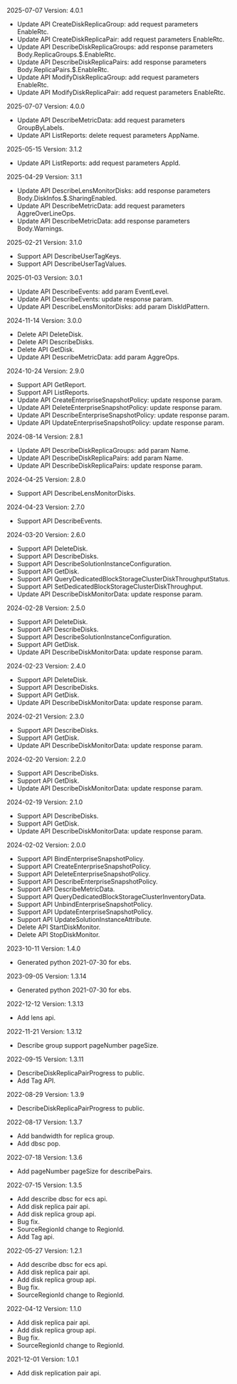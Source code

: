2025-07-07 Version: 4.0.1
- Update API CreateDiskReplicaGroup: add request parameters EnableRtc.
- Update API CreateDiskReplicaPair: add request parameters EnableRtc.
- Update API DescribeDiskReplicaGroups: add response parameters Body.ReplicaGroups.$.EnableRtc.
- Update API DescribeDiskReplicaPairs: add response parameters Body.ReplicaPairs.$.EnableRtc.
- Update API ModifyDiskReplicaGroup: add request parameters EnableRtc.
- Update API ModifyDiskReplicaPair: add request parameters EnableRtc.


2025-07-07 Version: 4.0.0
- Update API DescribeMetricData: add request parameters GroupByLabels.
- Update API ListReports: delete request parameters AppName.


2025-05-15 Version: 3.1.2
- Update API ListReports: add request parameters AppId.


2025-04-29 Version: 3.1.1
- Update API DescribeLensMonitorDisks: add response parameters Body.DiskInfos.$.SharingEnabled.
- Update API DescribeMetricData: add request parameters AggreOverLineOps.
- Update API DescribeMetricData: add response parameters Body.Warnings.


2025-02-21 Version: 3.1.0
- Support API DescribeUserTagKeys.
- Support API DescribeUserTagValues.


2025-01-03 Version: 3.0.1
- Update API DescribeEvents: add param EventLevel.
- Update API DescribeEvents: update response param.
- Update API DescribeLensMonitorDisks: add param DiskIdPattern.


2024-11-14 Version: 3.0.0
- Delete API DeleteDisk.
- Delete API DescribeDisks.
- Delete API GetDisk.
- Update API DescribeMetricData: add param AggreOps.


2024-10-24 Version: 2.9.0
- Support API GetReport.
- Support API ListReports.
- Update API CreateEnterpriseSnapshotPolicy: update response param.
- Update API DeleteEnterpriseSnapshotPolicy: update response param.
- Update API DescribeEnterpriseSnapshotPolicy: update response param.
- Update API UpdateEnterpriseSnapshotPolicy: update response param.


2024-08-14 Version: 2.8.1
- Update API DescribeDiskReplicaGroups: add param Name.
- Update API DescribeDiskReplicaPairs: add param Name.
- Update API DescribeDiskReplicaPairs: update response param.


2024-04-25 Version: 2.8.0
- Support API DescribeLensMonitorDisks.


2024-04-23 Version: 2.7.0
- Support API DescribeEvents.


2024-03-20 Version: 2.6.0
- Support API DeleteDisk.
- Support API DescribeDisks.
- Support API DescribeSolutionInstanceConfiguration.
- Support API GetDisk.
- Support API QueryDedicatedBlockStorageClusterDiskThroughputStatus.
- Support API SetDedicatedBlockStorageClusterDiskThroughput.
- Update API DescribeDiskMonitorData: update response param.


2024-02-28 Version: 2.5.0
- Support API DeleteDisk.
- Support API DescribeDisks.
- Support API DescribeSolutionInstanceConfiguration.
- Support API GetDisk.
- Update API DescribeDiskMonitorData: update response param.


2024-02-23 Version: 2.4.0
- Support API DeleteDisk.
- Support API DescribeDisks.
- Support API GetDisk.
- Update API DescribeDiskMonitorData: update response param.


2024-02-21 Version: 2.3.0
- Support API DescribeDisks.
- Support API GetDisk.
- Update API DescribeDiskMonitorData: update response param.


2024-02-20 Version: 2.2.0
- Support API DescribeDisks.
- Support API GetDisk.
- Update API DescribeDiskMonitorData: update response param.


2024-02-19 Version: 2.1.0
- Support API DescribeDisks.
- Support API GetDisk.
- Update API DescribeDiskMonitorData: update response param.


2024-02-02 Version: 2.0.0
- Support API BindEnterpriseSnapshotPolicy.
- Support API CreateEnterpriseSnapshotPolicy.
- Support API DeleteEnterpriseSnapshotPolicy.
- Support API DescribeEnterpriseSnapshotPolicy.
- Support API DescribeMetricData.
- Support API QueryDedicatedBlockStorageClusterInventoryData.
- Support API UnbindEnterpriseSnapshotPolicy.
- Support API UpdateEnterpriseSnapshotPolicy.
- Support API UpdateSolutionInstanceAttribute.
- Delete API StartDiskMonitor.
- Delete API StopDiskMonitor.


2023-10-11 Version: 1.4.0
- Generated python 2021-07-30 for ebs.

2023-09-05 Version: 1.3.14
- Generated python 2021-07-30 for ebs.

2022-12-12 Version: 1.3.13
- Add lens api.

2022-11-21 Version: 1.3.12
- Describe group support pageNumber pageSize.

2022-09-15 Version: 1.3.11
- DescribeDiskReplicaPairProgress to public.
- Add Tag API.

2022-08-29 Version: 1.3.9
- DescribeDiskReplicaPairProgress to public.

2022-08-17 Version: 1.3.7
- Add bandwidth for replica group.
- Add dbsc pop.

2022-07-18 Version: 1.3.6
- Add pageNumber pageSize for describePairs.

2022-07-15 Version: 1.3.5
- Add describe dbsc for ecs api.
- Add disk replica pair api.
- Add disk replica group api.
- Bug fix.
- SourceRegionId change to RegionId.
- Add Tag api.

2022-05-27 Version: 1.2.1
- Add describe dbsc for ecs api.
- Add disk replica pair api.
- Add disk replica group api.
- Bug fix.
- SourceRegionId change to RegionId.

2022-04-12 Version: 1.1.0
- Add disk replica pair api.
- Add disk replica group api.
- Bug fix.
- SourceRegionId change to RegionId.

2021-12-01 Version: 1.0.1
- Add disk replication pair api.

